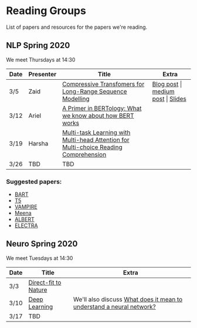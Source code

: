 # Reading Groups

List of papers and resources for the papers we're reading.

## NLP Spring 2020

We meet Thursdays at 14:30

| Date | Presenter | Title | Extra |
| ---- | --------- | ----- | ----- |
| 3/5  | Zaid | [Compressive Transfomers for Long-Range Sequence Modelling](https://arxiv.org/abs/1911.05507) | [Blog post](https://deepmind.com/blog/article/A_new_model_and_dataset_for_long-range_memory) \| [medium post](https://medium.com/@mromerocalvo/dissecting-transformer-xl-90963e274bd7) \| [Slides](https://docs.google.com/presentation/d/1hS7LiLS2J1Pnp8vhHxn5IrhabTL02YXDVEMedfDDKxs/)
| 3/12 | Ariel |  [A Primer in BERTology: What we know about how BERT works](https://arxiv.org/pdf/2002.12327.pdf) | |
| 3/19 | Harsha |  [Multi-task Learning with Multi-head Attention for Multi-choice Reading Comprehension](https://arxiv.org/pdf/2003.04992.pdf) | |
| 3/26| TBD | TBD |

### Suggested papers:
- [BART](https://arxiv.org/pdf/1910.13461.pdf)
- [T5](https://arxiv.org/pdf/1910.10683.pdf)
- [VAMPIRE](https://arxiv.org/pdf/1906.02242.pdf)
- [Meena](https://arxiv.org/pdf/2001.09977.pdf)
- [ALBERT](https://arxiv.org/pdf/1909.11942.pdf)
- [ELECTRA](https://openreview.net/pdf?id=r1xMH1BtvB)

## Neuro Spring 2020

We meet Tuesdays at 14:30

| Date | Title | Extra |
| ---- | ----- | ----- |
| 3/3 | [Direct-fit to Nature](https://www.sciencedirect.com/science/article/pii/S089662731931044X) |
| 3/10 | [Deep Learning](https://www.nature.com/articles/nature14539.pdf) | We'll also discuss [What does it mean to understand a neural network?](https://arxiv.org/pdf/1907.06374.pdf) |
| 3/17 | TBD |  |

